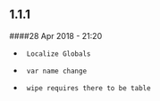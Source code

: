 ## 1.1.1
####28 Apr 2018 - 21:20



-      Localize Globals
-      var name change
-      wipe requires there to be table

